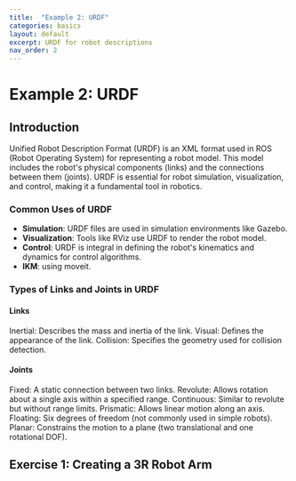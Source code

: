 ```yaml
---
title:  "Example 2: URDF"
categories: basics
layout: default
excerpt: URDF for robot descriptions
nav_order: 2
---
```


# Example 2: URDF

## Introduction
Unified Robot Description Format (URDF) is an XML format used in ROS (Robot Operating System) for representing a robot model. This model includes the robot's physical components (links) and the connections between them (joints). URDF is essential for robot simulation, visualization, and control, making it a fundamental tool in robotics.

### Common Uses of URDF

- __Simulation__: URDF files are used in simulation environments like Gazebo.
- __Visualization__: Tools like RViz use URDF to render the robot model.
- __Control__: URDF is integral in defining the robot's kinematics and dynamics for control algorithms.
- __IKM__: using moveit.

### Types of Links and Joints in URDF

#### Links

Inertial: Describes the mass and inertia of the link.
Visual: Defines the appearance of the link.
Collision: Specifies the geometry used for collision detection.

#### Joints

Fixed: A static connection between two links.
Revolute: Allows rotation about a single axis within a specified range.
Continuous: Similar to revolute but without range limits.
Prismatic: Allows linear motion along an axis.
Floating: Six degrees of freedom (not commonly used in simple robots).
Planar: Constrains the motion to a plane (two translational and one rotational DOF).

## Exercise 1: Creating a 3R Robot Arm

